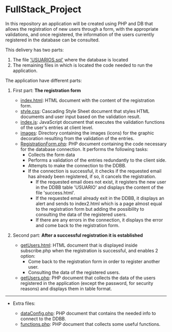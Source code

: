 # FullStack_Project

In this repository an application will be created using PHP and DB that allows the registration of new users through a form, with the appropriate validations, and once registered, the information of the users currently registered in the database can be consulted.

This delivery has two parts: 

1. The file ['USUARIOS.sql'](https://github.com/Cristina-Sa/FullStack_Project/USUARIOS.sql) where the database is located
2. The remaining files in which is located the code needed to run the application.

The application have different parts:

1. First part: **The registration form**

   - [index.html](https://github.com/Cristina-Sa/FullStack_Project/index.html): HTML document with the content of the registration form.
   - [style.css](https://github.com/Cristina-Sa/FullStack_Project/style.css): Cascading Style Sheet document that styles HTML documents and user input based on the validation result.
   - [index.js](https://github.com/Cristina-Sa/FullStack_Project/index.js): JavaScript document that executes the validation functions of the user's entries at client level.
   - [images](https://github.com/Cristina-Sa/FullStack_Project/images): Directory containing the images (icons) for the graphic decoration resulting from the validation of the entries.
   - [RegistrationForm.php](https://github.com/Cristina-Sa/FullStack_Project/RegistrationForm.php): PHP document containing the code necessary for the database connection. It performs the following tasks:
     - Collects the form data
     - Performs a validation of the entries redundantly to the client side.
     - Attempts to make the connection to the DDBB.
     - If the connection is successful, it checks if the requested email has already been registered, if so, it cancels the registration.
         - If the requested email does not exist, it registers the new user in the DDBB table 'USUARIO' and displays the content of the file 'success.html'.
         - If the requested email already exit in the DDBB, it displays an alert and sends to index2.html which is a page almost equal to the registration form but adding the possibility to consulting the data of the registered users.
         - If there are any errors in the connection, it displays the error and come back to the registration form.
      
2. Second part: **After a successful registration it is established**

   - [getUsers.html](https://github.com/Cristina-Sa/FullStack_Project/getUsers.html): HTML document that is displayed inside subscribe.php when the registration is successful, and enables 2 option:
      - Come back to the registration form in order to register another user.
      - Consulting the data of the registered users.
   - [getUsers.php](https://github.com/Cristina-Sa/FullStack_Project/getUsers.php): PHP document that collects the data of the users registered in the application (except the password, for security reasons) and displays them in table format.

------
* Extra files:

  - [dataConfig.php](https://github.com/Cristina-Sa/FullStack_Project/dataConfig.php): PHP document that contains the needed info to connect to the DDBB.
  - [functions.php](https://github.com/Cristina-Sa/FullStack_Project/functions.php): PHP document that collects some useful functions.
 




